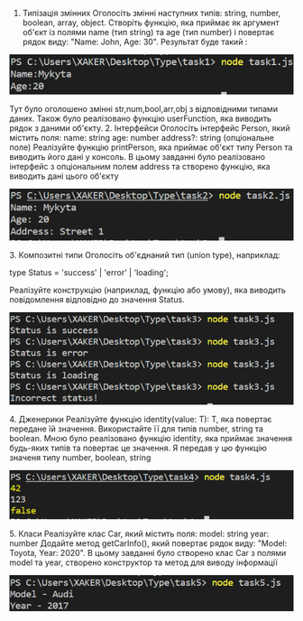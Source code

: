 1. Типізація змінних
Оголосіть змінні наступних типів: string, number, boolean, array, object.
Створіть функцію, яка приймає як аргумент об'єкт із полями name (тип string) та age (тип number) і повертає рядок виду: "Name: John, Age: 30".
Результат буде такий :
<p align="center">
  <img src="screenshots/task1js.PNG" width="600">
</p>
Тут було оголошено змінні str,num,bool,arr,obj з відповідними типами даних. Також було
реалізовано функцію userFunction, яка виводить рядок з даними об'єкту.
2. Інтерфейси
Оголосіть інтерфейс Person, який містить поля:
name: string
age: number
address?: string (опціональне поле)
Реалізуйте функцію printPerson, яка приймає об'єкт типу Person та виводить його дані у консоль.
В цьому завданні було реалізовано інтерфейс з опціональним полем address та створено функцію, яка виводить дані цього об'єкту
<p align="center">
  <img src="screenshots/task2js.PNG" width="600">
</p>
3. Композитні типи
Оголосіть об'єднаний тип (union type), наприклад: 

type Status = 'success' | 'error' | 'loading';

Реалізуйте конструкцію (наприклад, функцію або умову), яка виводить повідомлення відповідно до значення Status.
<p align="center">
  <img src="screenshots/task3js.PNG" width="600">
</p>
4. Дженерики
Реалізуйте функцію identity<T>(value: T): T, яка повертає передане їй значення.
Використайте її для типів number, string та boolean.
Мною було реалізовано функцію identity<T>, яка приймає значення будь-яких типів та повертає це значення. Я передав у цю функцію значеня типу
number, boolean, string
<p align="center">
  <img src="screenshots/task4js.PNG" width="600">
</p>
5. Класи
Реалізуйте клас Car, який містить поля:
model: string
year: number
Додайте метод getCarInfo(), який повертає рядок виду: "Model: Toyota, Year: 2020".
В цьому завданні було створено клас Car з полями model та year, створено конструктор та метод для виводу інформації
<p align="center">
  <img src="screenshots/task5js.PNG" width="600">
</p>
